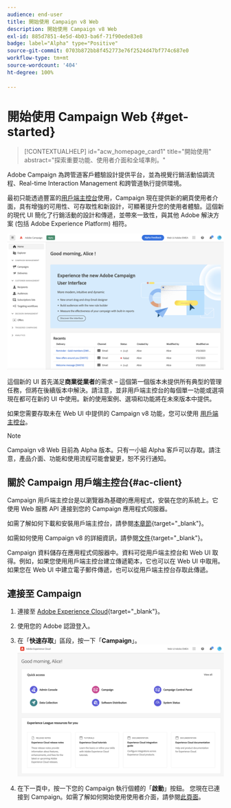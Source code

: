 ```yaml
---
audience: end-user
title: 開始使用 Campaign v8 Web
description: 開始使用 Campaign v8 Web
exl-id: 885d7851-4e5d-4b03-ba6f-71f90ede83e8
badge: label="Alpha" type="Positive"
source-git-commit: 0703b872bb8f452773e76f2524d47bf774c687e0
workflow-type: tm+mt
source-wordcount: '404'
ht-degree: 100%

---
```


# 開始使用 Campaign Web {#get-started}

>[!CONTEXTUALHELP]
>id="acw_homepage_card1"
>title="開始使用"
>abstract="探索重要功能、使用者介面和全域準則。"


Adobe Campaign 為跨管道客戶體驗設計提供平台，並為視覺行銷活動協調流程、Real-time Interaction Management 和跨管道執行提供環境。

最初只能透過豐富的[用戶端主控台](#ac-client)使用，Campaign 現在提供新的網頁使用者介面，具有增強的可用性、可存取性和新設計，可顯著提升您的使用者體驗。這個新的現代 UI 簡化了行銷活動的設計和傳遞，並帶來一致性，與其他 Adobe 解決方案 (包括 Adobe Experience Platform) 相符。

![](assets/home.png)

這個新的 UI 首先滿足&#x200B;**商業從業者**&#x200B;的需求 – 這個第一個版本未提供所有典型的管理任務，但將在後續版本中解決。請注意，並非用戶端主控台的每個單一功能或選項現在都可在新的 UI 中使用。新的使用案例、選項和功能將在未來版本中提供。

如果您需要存取未在 Web UI 中提供的 Campaign v8 功能，您可以使用 [用戶端主控台](#ac-client)。


>[!NOTE]
>
>Campaign v8 Web 目前為 Alpha 版本。只有一小組 Alpha 客戶可以存取。請注意，產品介面、功能和使用流程可能會變更，恕不另行通知。

## 關於 Campaign 用戶端主控台{#ac-client}

Campaign 用戶端主控台是以瀏覽器為基礎的應用程式，安裝在您的系統上。它使用 Web 服務 API 連接到您的 Campaign 應用程式伺服器。

如需了解如何下載和安裝用戶端主控台，請參閱[本章節](https://experienceleague.adobe.com/docs/campaign/campaign-v8/new/connect.html){target="_blank"}。

如需如何使用 Campaign v8 的詳細資訊，請參閱[文件](https://experienceleague.adobe.com/docs/campaign/campaign-v8/campaign-home.html?lang=zh-Hant){target="_blank"}。

Campaign 資料儲存在應用程式伺服器中。資料可從用戶端主控台和 Web UI 取得。例如，如果您使用用戶端主控台建立傳遞範本，它也可以在 Web UI 中取用。如果您在 Web UI 中建立電子郵件傳遞，也可以從用戶端主控台存取此傳遞。

## 連接至 Campaign


1. 連接至 [Adobe Experience Cloud](http://experience.adobe.com){target="_blank"}。
1. 使用您的 Adobe 認證登入。
1. 在「**快速存取**」區段，按一下「**Campaign**」。
   ![](assets/connect.png)

1. 在下一頁中，按一下您的 Campaign 執行個體的「**啟動**」按鈕。
您現在已連接到 Campaign。如需了解如何開始使用使用者介面，請參閱[此頁面](user-interface.md)。

<!--
-> experience cloud home: "Campaign" -> home campaign v8
-> or Campaign v8 web if direct URL
-->

